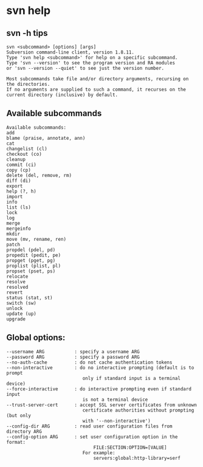 # svn help

## svn -h tips
    svn <subcommand> [options] [args]
    Subversion command-line client, version 1.8.11.
    Type 'svn help <subcommand>' for help on a specific subcommand.
    Type 'svn --version' to see the program version and RA modules 
    or 'svn --version --quiet' to see just the version number.

    Most subcommands take file and/or directory arguments, recursing on the directories.  
    If no arguments are supplied to such a command, it recurses on the current directory (inclusive) by default.

## Available subcommands
    Available subcommands:
    add
    blame (praise, annotate, ann)
    cat
    changelist (cl)
    checkout (co)
    cleanup
    commit (ci)
    copy (cp)
    delete (del, remove, rm)
    diff (di)
    export
    help (?, h)
    import
    info
    list (ls)
    lock
    log
    merge
    mergeinfo
    mkdir
    move (mv, rename, ren)
    patch
    propdel (pdel, pd)
    propedit (pedit, pe)
    propget (pget, pg)
    proplist (plist, pl)
    propset (pset, ps)
    relocate
    resolve
    resolved
    revert
    status (stat, st)
    switch (sw)
    unlock
    update (up)
    upgrade


## Global options:
    --username ARG           : specify a username ARG
    --password ARG           : specify a password ARG
    --no-auth-cache          : do not cache authentication tokens
    --non-interactive        : do no interactive prompting (default is to prompt
                                only if standard input is a terminal device)
    --force-interactive      : do interactive prompting even if standard input
                                is not a terminal device
    --trust-server-cert      : accept SSL server certificates from unknown
                                certificate authorities without prompting (but only
                                with '--non-interactive')
    --config-dir ARG         : read user configuration files from directory ARG
    --config-option ARG      : set user configuration option in the format:
                                    FILE:SECTION:OPTION=[VALUE]
                                For example:
                                    servers:global:http-library=serf




